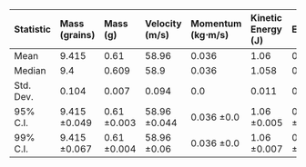 | Statistic   | Mass (grains)   | Mass (g)    | Velocity (m/s)   | Momentum (kg⋅m/s)   | Kinetic Energy (J)   | Efficiency   |
|:------------|:----------------|:------------|:-----------------|:--------------------|:---------------------|:-------------|
| Mean        | 9.415           | 0.61        | 58.96            | 0.036               | 1.06                 | 0.105        |
| Median      | 9.4             | 0.609       | 58.9             | 0.036               | 1.058                | 0.105        |
| Std. Dev.   | 0.104           | 0.007       | 0.094            | 0.0                 | 0.011                | 0.001        |
| 95% C.I.    | 9.415 ±0.049    | 0.61 ±0.003 | 58.96 ±0.044     | 0.036 ±0.0          | 1.06 ±0.005          | 0.105 ±0.001 |
| 99% C.I.    | 9.415 ±0.067    | 0.61 ±0.004 | 58.96 ±0.06      | 0.036 ±0.0          | 1.06 ±0.007          | 0.105 ±0.001 |